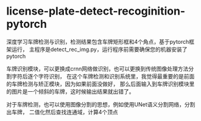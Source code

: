 # license-plate-detect-recoginition-pytorch
深度学习车牌检测与识别，检测结果包含车牌矩形框和4个角点，基于pytorch框架运行，
主程序是detect_rec_img.py，运行程序前需要确保您的机器安装了pytorch

车牌识别模块，可以更换成crnn网络做识别，也可以更换到传统图像处理方法分割字符后逐个字符识别，
在这个车牌检测和识别系统里，我觉得最重要的是前面的车牌检测与矫正模块，因为如果前面没做好，
那么后面输入到车牌识别模块里的图片是一个倾斜的车牌，这时候输出结果就出错了。

对于车牌检测，也可以使用图像分割的思想，例如使用UNet语义分割网络，分割出车牌，
二值化然后查找连通域，计算4个顶点
